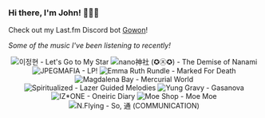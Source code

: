 ### Hi there, I'm John! 🏄🏻‍♂️

Check out my Last.fm Discord bot [Gowon](http://gowon.ca)!

_Some of the music I've been listening to recently!_


<!-- lastfm -->
<p align="center"><img src="https://lastfm.freetls.fastly.net/i/u/64s/aea83b0740e5460ec63b5f8d181d8ca4.png" title="이정현 - Let's Go to My Star"> <img src="https://lastfm.freetls.fastly.net/i/u/64s/fbf23d0c424de974a904fda3b523f5bc.jpg" title="nano神社 (✪㉨✪) - The Demise of Nanami"> <img src="https://lastfm.freetls.fastly.net/i/u/64s/824d6fe0b424b132b67dd6ab6ec0720a.png" title="JPEGMAFIA - LP!"> <img src="https://lastfm.freetls.fastly.net/i/u/64s/8acd892fd683a67dbb8a87734c1eb94d.jpg" title="Emma Ruth Rundle - Marked For Death"> <img src="https://lastfm.freetls.fastly.net/i/u/64s/c1b18f7dd5f2b262a96288bfa2330ad2.jpg" title="Magdalena Bay - Mercurial World"> <img src="https://lastfm.freetls.fastly.net/i/u/64s/bac628fe97bb47c690cdd78020857312.jpg" title="Spiritualized - Lazer Guided Melodies"> <img src="https://lastfm.freetls.fastly.net/i/u/64s/81e29e11f86eaadeccc2cfd341fcb721.jpg" title="Yung Gravy - Gasanova"> <img src="https://lastfm.freetls.fastly.net/i/u/64s/36478605dcd455f06b5998fc2a60d718.jpg" title="IZ*ONE - Oneiric Diary"> <img src="https://lastfm.freetls.fastly.net/i/u/64s/59dec672602d5d55b0bc31298cd8116e.jpg" title="Moe Shop - Moe Moe"> <img src="https://lastfm.freetls.fastly.net/i/u/64s/34c8481c26bd13c426b58f71cf4370a7.jpg" title="N.Flying - So, 通 (COMMUNICATION)"> </p>
